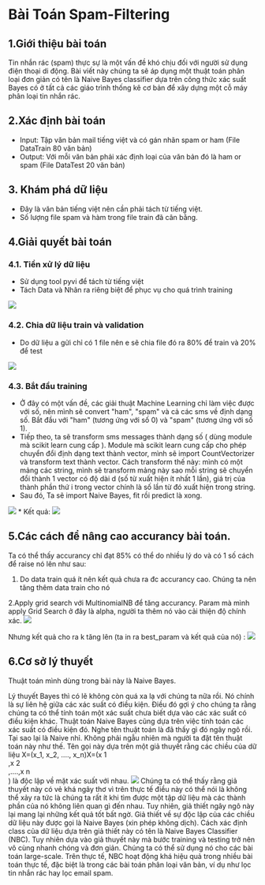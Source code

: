 # Bài Toán Spam-Filtering 

## 1.Giới thiệu bài toán 

Tin nhắn rác (spam) thực sự là một vấn đề khó chịu đối với người sử dụng điện thoại di động. Bài viết này chúng ta sẽ áp dụng một thuật toán phân loại đơn giản có tên là Naive Bayes classifier dựa trên công thức xác suất Bayes có ở tất cả các giáo trình thống kê cơ bản để xây dựng một cỗ máy phân loại tin nhắn rác.

## 2.Xác định bài toán

* Input: Tập văn bản mail tiếng việt và có gán nhãn spam or ham (File DataTrain 80 văn bản)
* Output: Với mỗi văn bản phải xác định loại của văn bản đó là ham or spam (File DataTest 20 văn bản) 

## 3. Khám phá dữ liệu

* Đây là văn bản tiếng việt nên cần phải tách từ tiếng việt.
* Số lượng file spam và hàm trong file train đã cân bằng.

## 4.Giải quyết bài toán 

### 4.1. Tiền xử lý dữ liệu

* Sử dụng tool pyvi để tách từ tiếng việt 
* Tách Data và Nhãn ra riêng biệt để phục vụ cho quá trình training
<img src="https://i.imgur.com/tqSQ21U.png">
	
### 4.2. Chia dữ liệu train và validation
* Do dữ liệu a gửi chỉ có 1 file nên e sẽ chia file đó ra 80% để train và 20% để test
<img src="https://i.imgur.com/smhWYq7.png">

### 4.3. Bắt đầu training 
* Ở đây có một vấn đề, các giải thuật Machine Learning chỉ làm việc được với số, nên mình sẽ convert "ham", "spam" và cả các sms về định dạng số. Bắt đầu với "ham" (tương ứng với số 0) và "spam" (tương ứng với số 1). 
* Tiếp theo, ta sẽ transform sms messages thành dạng số ( dùng module mà scikit learn cung cấp ). Module mà scikit learn cung cấp cho phép chuyển đổi định dạng text thành vector, mình sẽ import CountVectorizer và transform text thành vector. Cách transform thế này: mình có một mảng các string, mình sẽ transform mảng này sao mỗi string sẽ chuyển đổi thành 1 vector có độ dài d (số từ xuất hiện ít nhất 1 lần), giá trị của thành phần thứ i trong vector chính là số lần từ đó xuất hiện trong string. 
* Sau đó, Ta sẽ import Naive Bayes, fit rồi predict là xong. 
<img src="https://i.imgur.com/BxwzfZm.png">
* Kết quả: 
<img src="https://i.imgur.com/LrsHzjQ.png">

## 5.Các cách để nâng cao accurancy bài toán. 
Ta có thể thấy accurancy chỉ đạt 85% có thể do nhiều lý do và có 1 số cách để raise nó lên như sau: 

1. Do data train quá ít nên kết quả chưa ra đc accurancy cao. Chúng ta nên tăng thêm data train cho nó

2.Apply grid search với MultinomialNB để tăng accurancy. Param mà mình apply Grid Search ở đây là alpha, người ta thêm nó vào cải thiện độ chính xác.
 <img src="https://i.imgur.com/I0HuPMU.png">
 
Nhưng kết quả cho ra k tăng lên (ta in ra best_param và kết quả của nó) :
<img src="https://i.imgur.com/XnEHoYl.png">

## 6.Cơ sở lý thuyết
Thuật toán mình dùng trong bài này là Naive Bayes.

Lý thuyết Bayes thì có lẽ không còn quá xa lạ với chúng ta nữa rồi. Nó chính là sự liên hệ giữa các xác suất có điều kiện. Điều đó gợi ý cho chúng ta rằng chúng ta có thể tính toán một xác suất chưa biết dựa vào các xác suất có điều kiện khác. Thuật toán Naive Bayes cũng dựa trên việc tính toán các xác suất có điều kiện đó. Nghe tên thuật toán là đã thấy gì đó ngây ngô rồi. Tại sao lại là Naive nhỉ. Không phải ngẫu nhiên mà người ta đặt tên thuật toán này như thế. Tên gọi này dựa trên một giả thuyết rằng các chiều của dữ liệu X=(x_1, x_2, ...., x_n)X=(x 
1
​	
 ,x 
2
​	
 ,....,x 
n
​	
 ) là độc lập về mặt xác suất với nhau. 
 <img src="https://viblo.asia/uploads/a468626e-0831-4efb-b4be-537f5329f050.png"> Chúng ta có thể thấy rằng giả thuyết này có vẻ khá ngây thơ vì trên thực tế điều này có thể nói là không thể xảy ra tức là chúng ta rất ít khi tìm được một tập dữ liệu mà các thành phần của nó không liên quan gì đến nhau. Tuy nhiên, giả thiết ngây ngô này lại mang lại những kết quả tốt bất ngờ. Giả thiết về sự độc lập của các chiều dữ liệu này được gọi là Naive Bayes (xin phép không dịch). Cách xác định class của dữ liệu dựa trên giả thiết này có tên là Naive Bayes Classifier (NBC). Tuy nhiên dựa vào giả thuyết này mà bước training và testing trở nên vô cùng nhanh chóng và đơn giản. Chúng ta có thể sử dụng nó cho các bài toán large-scale. Trên thực tế, NBC hoạt động khá hiệu quả trong nhiều bài toán thực tế, đặc biệt là trong các bài toán phân loại văn bản, ví dụ như lọc tin nhắn rác hay lọc email spam. 
